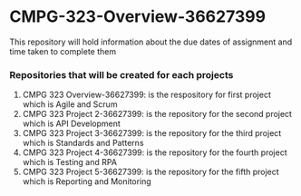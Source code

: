 # CMPG-323-Overview-36627399
This repository will hold information about the due dates of assignment and time taken to complete them

### Repositories that will be created for each projects
1) CMPG 323 Overview-36627399: is the respository for first project which is Agile and Scrum
2) CMPG 323 Project 2-36627399: is the repository for the second project which is API Development
3) CMPG 323 Project 3-36627399: is the repository for the third project which is Standards and Patterns
4) CMPG 323 Project 4-36627399: is the repository for the fourth project which is Testing and RPA
5) CMPG 323 Project 5-36627399: is the repository for the fifth project which is Reporting and Monitoring
